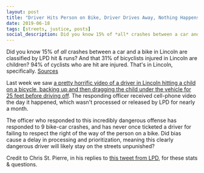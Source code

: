 ```yaml
---
layout: post
title: "Driver Hits Person on Bike, Driver Drives Away, Nothing Happens"
date: 2019-06-18
tags: [streets, justice, posts]
social_description: Did you know 15% of *all* crashes between a car and a bike in Lincoln are classified by LPD hit & runs? And that 31% of bicyclists injured in Lincoln are children?
---
```


Did you know 15% of *all* crashes between a car and a bike in Lincoln are classified by LPD hit & runs? And that 31% of bicyclists injured in Lincoln are children? 94% of cyclists who are hit are injured. That's in Lincoln, specifically. [Sources](http://stpierre.github.io/crashes/#toc-bicycle-collision-analytics-lincoln-ne-)

Last week we saw [a pretty horrific video of a driver in Lincoln hitting a child on a bicycle, backing up and then dragging the child under the vehicle for 25 feet before driving off](http://lincolncrimestoppers.com/scary-moment/). The responding officer received cell-phone video the day it happened, which wasn't processed or released by LPD for nearly a month.

The officer who responded to this incredibly dangerous offense has responded to 9 bike-car crashes, and has never once ticketed a driver for failing to respect the right of the way of the person on a bike. Did bias cause a delay in processing and prioritization, meaning this clearly dangerous driver will likely stay on the streets unpunished?

Credit to Chris St. Pierre, in his replies to [this tweet from LPD](https://twitter.com/Lincoln_Police/status/1138891866584363014), for these stats & questions.
